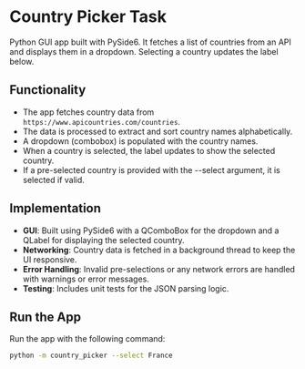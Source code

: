 # Country Picker Task

Python GUI app built with PySide6. It fetches a list of countries from an API and displays them in a dropdown. Selecting a country updates the label below.

## Functionality

- The app fetches country data from `https://www.apicountries.com/countries`.
- The data is processed to extract and sort country names alphabetically.
- A dropdown (combobox) is populated with the country names.
- When a country is selected, the label updates to show the selected country.
- If a pre-selected country is provided with the --select argument, it is selected if valid.

## Implementation

- **GUI**: Built using PySide6 with a QComboBox for the dropdown and a QLabel for displaying the selected country.
- **Networking**: Country data is fetched in a background thread to keep the UI responsive.
- **Error Handling**: Invalid pre-selections or any network errors are handled with warnings or error messages.
- **Testing**: Includes unit tests for the JSON parsing logic.

## Run the App

Run the app with the following command:

```bash
python -m country_picker --select France
```
